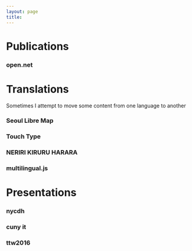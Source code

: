 ```yaml
---
layout: page
title:  
---
```


# Publications

### open.net

# Translations
Sometimes I attempt to move some content from one language to another

### Seoul Libre Map

### Touch Type

### NERIRI KIRURU HARARA

### multilingual.js

# Presentations

### nycdh

### cuny it

### ttw2016